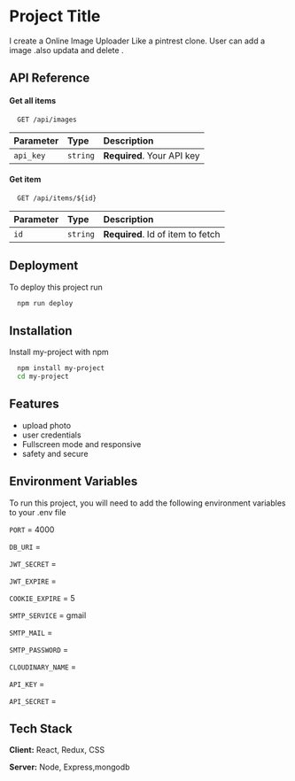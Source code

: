 
# Project Title

I create a Online Image Uploader Like a pintrest clone. User can add a image .also  updata and delete . 


## API Reference

#### Get all items

```http
  GET /api/images
```

| Parameter | Type     | Description                |
| :-------- | :------- | :------------------------- |
| `api_key` | `string` | **Required**. Your API key |

#### Get item

```http
  GET /api/items/${id}
```

| Parameter | Type     | Description                       |
| :-------- | :------- | :-------------------------------- |
| `id`      | `string` | **Required**. Id of item to fetch |




## Deployment

To deploy this project run

```bash
  npm run deploy
```


## Installation

Install my-project with npm

```bash
  npm install my-project
  cd my-project
```
    
## Features

- upload photo
- user credentials
- Fullscreen mode and responsive
- safety and secure


## Environment Variables

To run this project, you will need to add the following environment variables to your .env file


`PORT` = 4000  

`DB_URI` = 

`JWT_SECRET` = 

`JWT_EXPIRE` = 

`COOKIE_EXPIRE` = 5

`SMTP_SERVICE` = gmail

`SMTP_MAIL` = 

`SMTP_PASSWORD` = 


`CLOUDINARY_NAME`  = 

`API_KEY`          =

`API_SECRET`       =  
## Tech Stack

**Client:** React, Redux, CSS

**Server:** Node, Express,mongodb

